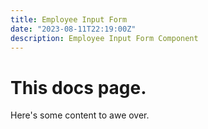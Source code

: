 ```yaml
---
title: Employee Input Form
date: "2023-08-11T22:19:00Z"
description: Employee Input Form Component
---
```


# This docs page.

Here's some content to awe over.
